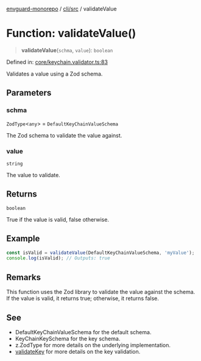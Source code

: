 [envguard-monorepo](../../../index.md) / [cli/src](../index.md) / validateValue

# Function: validateValue()

> **validateValue**(`schma`, `value`): `boolean`

Defined in: [core/keychain.validator.ts:83](https://github.com/amannirala13/envguard/blob/3109fc1a57b52249408b958acacfd83ef088e5f3/packages/cli/src/core/keychain.validator.ts#L83)

Validates a value using a Zod schema.

## Parameters

### schma

`ZodType`\<`any`\> = `DefaultKeyChainValueSchema`

The Zod schema to validate the value against.

### value

`string`

The value to validate.

## Returns

`boolean`

True if the value is valid, false otherwise.

## Example

```ts
const isValid = validateValue(DefaultKeyChainValueSchema, 'myValue');
console.log(isValid); // Outputs: true
```

## Remarks

This function uses the Zod library to validate the value against the schema.
If the value is valid, it returns true; otherwise, it returns false.

## See

 - DefaultKeyChainValueSchema for the default schema.
 - KeyChainKeySchema for the key schema.
 - z.ZodType for more details on the underlying implementation.
 - [validateKey](validateKey.md) for more details on the key validation.
